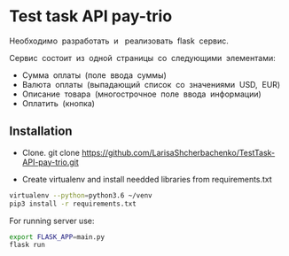 # Test task API pay-trio

Необходимо​ ​ разработать​ ​ и ​ ​ реализовать​ ​ flask​ ​ сервис.

Сервис​ ​ состоит​ ​ из​ ​ одной​ ​ страницы​ ​ со​ ​ следующими​ ​ элементами:
- Сумма​ ​ оплаты​ ​ (поле​ ​ ввода​ ​ суммы)
- Валюта​ ​ оплаты​ ​ (выпадающий​ ​ список​ ​ со​ ​ значениями​ ​ USD,​ ​ EUR)
- Описание​ ​ товара​ ​ (многострочное​ ​ поле​ ​ ввода​ ​ информации)
- Оплатить​ ​ (кнопка)

## Installation
- Clone.  git clone https://github.com/LarisaShcherbachenko/TestTask-API-pay-trio.git

- Create virtualenv and install needded libraries from requirements.txt

```bash
virtualenv --python=python3.6 ~/venv
pip3 install -r requirements.txt
```

For running server use:

```bash
export FLASK_APP=main.py
flask run
```
